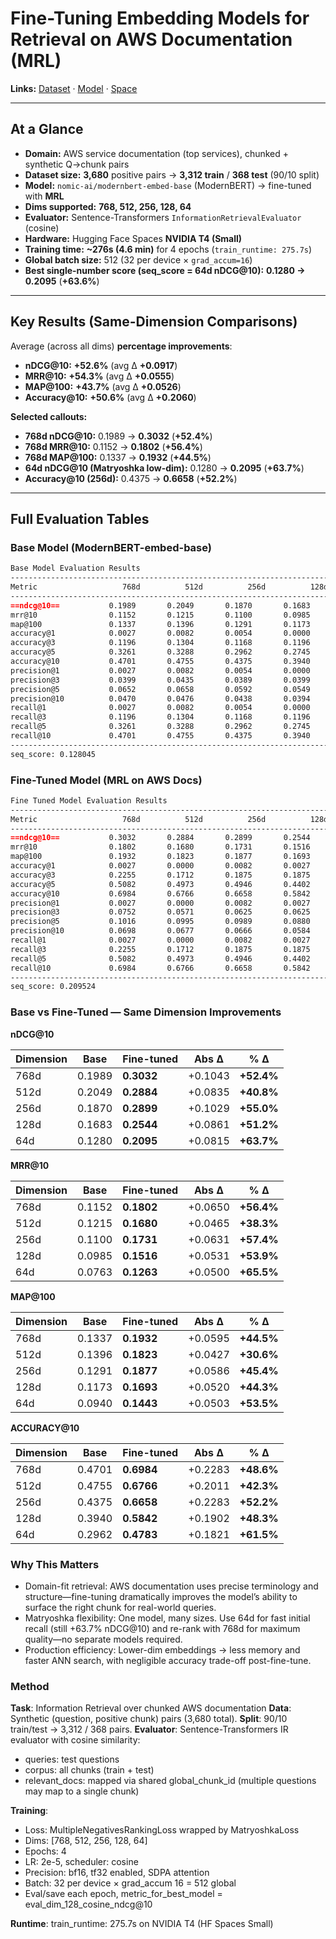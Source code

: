 # Fine-Tuning Embedding Models for Retrieval on **AWS Documentation** (MRL)

**Links:** [Dataset] · [Model] · [Space]

[Dataset]: https://huggingface.co/datasets/your-hf-username/your-dataset
[Model]: https://huggingface.co/your-hf-username/your-model
[Space]: https://huggingface.co/spaces/your-hf-username/your-space

---

## At a Glance

- **Domain:** AWS service documentation (top services), chunked + synthetic Q→chunk pairs
- **Dataset size:** **3,680** positive pairs → **3,312 train** / **368 test** (90/10 split)
- **Model:** `nomic-ai/modernbert-embed-base` (ModernBERT) → fine-tuned with **MRL**
- **Dims supported:** **768, 512, 256, 128, 64**
- **Evaluator:** Sentence-Transformers `InformationRetrievalEvaluator` (cosine)
- **Hardware:** Hugging Face Spaces **NVIDIA T4 (Small)**
- **Training time:** **~276s (4.6 min)** for 4 epochs (`train_runtime: 275.7s`)
- **Global batch size:** 512 (32 per device × `grad_accum=16`)
- **Best single-number score (seq_score = 64d nDCG@10):** **0.1280 → 0.2095** (**+63.6%**)

---

## Key Results (Same-Dimension Comparisons)

Average (across all dims) **percentage improvements**:
- **nDCG@10:** **+52.6%** (avg Δ **+0.0917**)
- **MRR@10:** **+54.3%** (avg Δ **+0.0555**)
- **MAP@100:** **+43.7%** (avg Δ **+0.0526**)
- **Accuracy@10:** **+50.6%** (avg Δ **+0.2060**)

**Selected callouts:**
- **768d nDCG@10:** 0.1989 → **0.3032** (**+52.4%**)
- **768d MRR@10:** 0.1152 → **0.1802** (**+56.4%**)
- **768d MAP@100:** 0.1337 → **0.1932** (**+44.5%**)
- **64d nDCG@10 (Matryoshka low-dim):** 0.1280 → **0.2095** (**+63.7%**)
- **Accuracy@10 (256d):** 0.4375 → **0.6658** (**+52.2%**)

---

## Full Evaluation Tables

### Base Model (ModernBERT-embed-base)

```md
Base Model Evaluation Results
-------------------------------------------------------------------------------------
Metric                   768d          512d          256d          128d           64d
-------------------------------------------------------------------------------------
==ndcg@10==           0.1989       0.2049       0.1870       0.1683       0.1280
mrr@10                0.1152       0.1215       0.1100       0.0985       0.0763
map@100               0.1337       0.1396       0.1291       0.1173       0.0940
accuracy@1            0.0027       0.0082       0.0054       0.0000       0.0054
accuracy@3            0.1196       0.1304       0.1168       0.1196       0.0951
accuracy@5            0.3261       0.3288       0.2962       0.2745       0.2011
accuracy@10           0.4701       0.4755       0.4375       0.3940       0.2962
precision@1           0.0027       0.0082       0.0054       0.0000       0.0054
precision@3           0.0399       0.0435       0.0389       0.0399       0.0317
precision@5           0.0652       0.0658       0.0592       0.0549       0.0402
precision@10          0.0470       0.0476       0.0438       0.0394       0.0296
recall@1              0.0027       0.0082       0.0054       0.0000       0.0054
recall@3              0.1196       0.1304       0.1168       0.1196       0.0951
recall@5              0.3261       0.3288       0.2962       0.2745       0.2011
recall@10             0.4701       0.4755       0.4375       0.3940       0.2962
-------------------------------------------------------------------------------------
seq_score: 0.128045
```

### Fine-Tuned Model (MRL on AWS Docs)

```md
Fine Tuned Model Evaluation Results
-------------------------------------------------------------------------------------
Metric                   768d          512d          256d          128d           64d
-------------------------------------------------------------------------------------
==ndcg@10==           0.3032       0.2884       0.2899       0.2544       0.2095
mrr@10                0.1802       0.1680       0.1731       0.1516       0.1263
map@100               0.1932       0.1823       0.1877       0.1693       0.1443
accuracy@1            0.0027       0.0000       0.0082       0.0027       0.0082
accuracy@3            0.2255       0.1712       0.1875       0.1875       0.1576
accuracy@5            0.5082       0.4973       0.4946       0.4402       0.3370
accuracy@10           0.6984       0.6766       0.6658       0.5842       0.4783
precision@1           0.0027       0.0000       0.0082       0.0027       0.0082
precision@3           0.0752       0.0571       0.0625       0.0625       0.0525
precision@5           0.1016       0.0995       0.0989       0.0880       0.0674
precision@10          0.0698       0.0677       0.0666       0.0584       0.0478
recall@1              0.0027       0.0000       0.0082       0.0027       0.0082
recall@3              0.2255       0.1712       0.1875       0.1875       0.1576
recall@5              0.5082       0.4973       0.4946       0.4402       0.3370
recall@10             0.6984       0.6766       0.6658       0.5842       0.4783
-------------------------------------------------------------------------------------
seq_score: 0.209524

```

### Base vs Fine-Tuned — Same Dimension Improvements

**nDCG@10**

| Dimension | Base   | Fine-tuned | Abs Δ   | % Δ        |
| --------- | ------ | ---------- | ------- | ---------- |
| 768d      | 0.1989 | **0.3032** | +0.1043 | **+52.4%** |
| 512d      | 0.2049 | **0.2884** | +0.0835 | **+40.8%** |
| 256d      | 0.1870 | **0.2899** | +0.1029 | **+55.0%** |
| 128d      | 0.1683 | **0.2544** | +0.0861 | **+51.2%** |
| 64d       | 0.1280 | **0.2095** | +0.0815 | **+63.7%** |

**MRR@10**

| Dimension | Base   | Fine-tuned | Abs Δ   | % Δ        |
| --------- | ------ | ---------- | ------- | ---------- |
| 768d      | 0.1152 | **0.1802** | +0.0650 | **+56.4%** |
| 512d      | 0.1215 | **0.1680** | +0.0465 | **+38.3%** |
| 256d      | 0.1100 | **0.1731** | +0.0631 | **+57.4%** |
| 128d      | 0.0985 | **0.1516** | +0.0531 | **+53.9%** |
| 64d       | 0.0763 | **0.1263** | +0.0500 | **+65.5%** |


**MAP@100**

| Dimension | Base   | Fine-tuned | Abs Δ   | % Δ        |
| --------- | ------ | ---------- | ------- | ---------- |
| 768d      | 0.1337 | **0.1932** | +0.0595 | **+44.5%** |
| 512d      | 0.1396 | **0.1823** | +0.0427 | **+30.6%** |
| 256d      | 0.1291 | **0.1877** | +0.0586 | **+45.4%** |
| 128d      | 0.1173 | **0.1693** | +0.0520 | **+44.3%** |
| 64d       | 0.0940 | **0.1443** | +0.0503 | **+53.5%** |

**ACCURACY@10**

| Dimension | Base   | Fine-tuned | Abs Δ   | % Δ        |
| --------- | ------ | ---------- | ------- | ---------- |
| 768d      | 0.4701 | **0.6984** | +0.2283 | **+48.6%** |
| 512d      | 0.4755 | **0.6766** | +0.2011 | **+42.3%** |
| 256d      | 0.4375 | **0.6658** | +0.2283 | **+52.2%** |
| 128d      | 0.3940 | **0.5842** | +0.1902 | **+48.3%** |
| 64d       | 0.2962 | **0.4783** | +0.1821 | **+61.5%** |

### Why This Matters

- Domain-fit retrieval: AWS documentation uses precise terminology and structure—fine-tuning dramatically improves the model’s ability to surface the right chunk for real-world queries.
- Matryoshka flexibility: One model, many sizes. Use 64d for fast initial recall (still +63.7% nDCG@10) and re-rank with 768d for maximum quality—no separate models required.
- Production efficiency: Lower-dim embeddings → less memory and faster ANN search, with negligible accuracy trade-off post-fine-tune.

### Method

**Task**: Information Retrieval over chunked AWS documentation
**Data**: Synthetic (question, positive chunk) pairs (3,680 total).
**Split**: 90/10 train/test → 3,312 / 368 pairs.
**Evaluator**: Sentence-Transformers IR evaluator with cosine similarity:
- queries: test questions
- corpus: all chunks (train + test)
- relevant_docs: mapped via shared global_chunk_id (multiple questions may map to a single chunk)

**Training**:
- Loss: MultipleNegativesRankingLoss wrapped by MatryoshkaLoss
- Dims: [768, 512, 256, 128, 64]
- Epochs: 4
- LR: 2e-5, scheduler: cosine
- Precision: bf16, tf32 enabled, SDPA attention
- Batch: 32 per device × grad_accum 16 = 512 global
- Eval/save each epoch, metric_for_best_model = eval_dim_128_cosine_ndcg@10

**Runtime**: train_runtime: 275.7s on NVIDIA T4 (HF Spaces Small)

